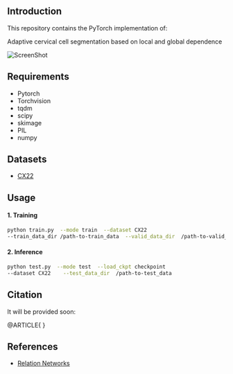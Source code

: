 
##  Introduction

This repository contains the PyTorch implementation of:

Adaptive cervical cell segmentation based on local and global dependence

![ScreenShot](/images/framework.jpg)

##  Requirements

* Pytorch
* Torchvision 
* tqdm
* scipy
* skimage
* PIL
* numpy

## Datasets
* [CX22](https://github.com/LGQ330/Cx22)

##  Usage

####  1. Training

```bash
python train.py  --mode train  --dataset CX22  
--train_data_dir /path-to-train_data  --valid_data_dir  /path-to-valid_data
```



####  2. Inference

```bash
python test.py  --mode test  --load_ckpt checkpoint 
--dataset CX22    --test_data_dir  /path-to-test_data
```



##  Citation

It will be provided soon:

@ARTICLE{
}


## References 

* [Relation Networks](https://github.com/milesial/Pytorch-UNet)

